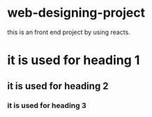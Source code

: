# web-designing-project
this is an front end project by using reacts.
# it is used for heading 1
## it is used for heading 2
### it is used for heading 3
